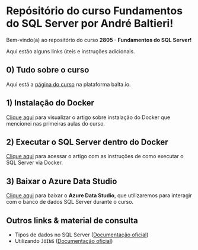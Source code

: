 # Repósitório do curso Fundamentos do SQL Server por André Baltieri!
Bem-vindo(a) ao repositório do curso **2805 - Fundamentos do SQL Server!**

Aqui estão alguns links úteis e instruções adicionais.

## 0) Tudo sobre o curso
Aqui está a [página do curso](https://balta.io/cursos/fundamentos-sql-server?utm_source=github&utm_medium=2805-repo&utm_campaign=readme) na plataforma balta.io.

## 1) Instalação do Docker
[Clique aqui](https://balta.io/blog/docker-instalacao-configuracao-e-primeiros-passos?utm_source=github&utm_medium=2805-repo&utm_campaign=readme) para visualizar o artigo sobre instalação do Docker que mencionei nas primeiras aulas do curso.

## 2) Executar o SQL Server dentro do Docker
[Clique aqui](https://balta.io/blog/sql-server-docker?utm_source=github&utm_medium=2805-repo&utm_campaign=readme) para acessar o artigo com as instruções de como executar o SQL Server via Docker.

## 3) Baixar o Azure Data Studio
[Clique aqui](https://docs.microsoft.com/pt-br/sql/azure-data-studio/download-azure-data-studio?view=sql-server-ver15) para baixar o **Azure Data Studio**, que utilizaremos para interagir com o banco de dados SQL Server durante o curso.

## Outros links & material de consulta
* Tipos de dados no SQL Server ([Documentação oficial](https://docs.microsoft.com/pt-br/sql/t-sql/data-types/data-types-transact-sql?view=sql-server-ver15))
* Utilizando ```JOINS``` ([Documentação oficial](https://docs.microsoft.com/pt-br/sql/relational-databases/performance/joins?view=sql-server-ver15))
